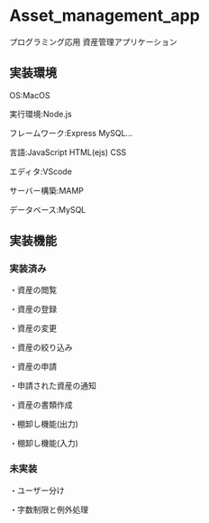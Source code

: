 # Asset_management_app
プログラミング応用 資産管理アプリケーション
## 実装環境
OS:MacOS

実行環境:Node.js

フレームワーク:Express MySQL...

言語:JavaScript HTML(ejs) CSS

エディタ:VScode

サーバー構築:MAMP

データベース:MySQL

## 実装機能
### 実装済み
・資産の閲覧

・資産の登録

・資産の変更

・資産の絞り込み

・資産の申請

・申請された資産の通知

・資産の書類作成

・棚卸し機能(出力)

・棚卸し機能(入力)
### 未実装
・ユーザー分け

・字数制限と例外処理